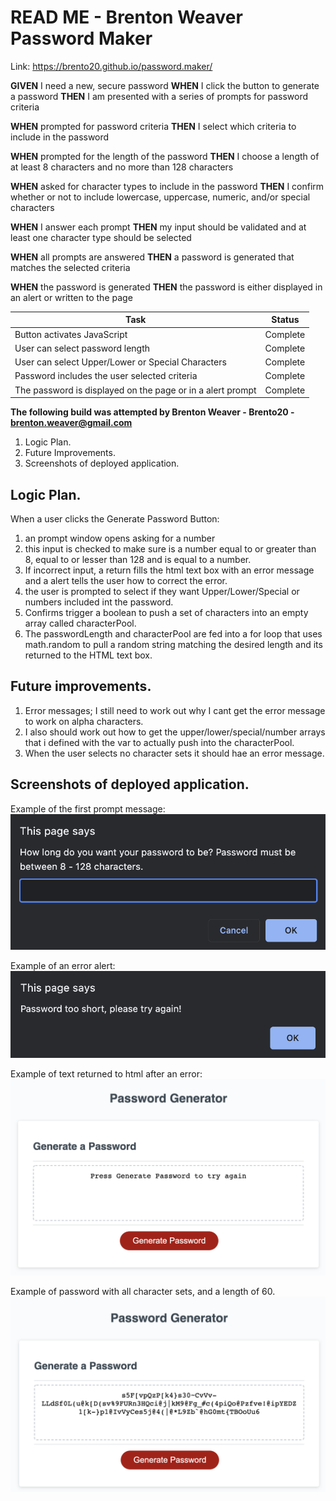# READ ME - Brenton Weaver Password Maker

Link: https://brento20.github.io/password.maker/

**GIVEN** I need a new, secure password
**WHEN** I click the button to generate a password
**THEN** I am presented with a series of prompts for password criteria

**WHEN** prompted for password criteria
**THEN** I select which criteria to include in the password

**WHEN** prompted for the length of the password
**THEN** I choose a length of at least 8 characters and no more than 128 characters

**WHEN** asked for character types to include in the password
**THEN** I confirm whether or not to include lowercase, uppercase, numeric, and/or special characters

**WHEN** I answer each prompt
**THEN** my input should be validated and at least one character type should be selected

**WHEN** all prompts are answered
**THEN** a password is generated that matches the selected criteria

**WHEN** the password is generated
**THEN** the password is either displayed in an alert or written to the page

| Task | Status |
|--|--|
| Button activates JavaScript | Complete |
| User can select password length | Complete |
| User can select Upper/Lower or Special Characters   | Complete |
| Password includes the user selected criteria | Complete |
| The password is displayed on the page or in a alert prompt | Complete |



**The following build was attempted by Brenton Weaver - Brento20 - brenton.weaver@gmail.com**


 
 1. Logic Plan.
 2. Future Improvements.
 3. Screenshots of deployed application.

## Logic Plan.

When a user clicks the Generate Password Button:

1. an prompt window opens asking for a number
2. this input is checked to make sure is a number equal to or greater than 8, equal to or lesser than 128 and is equal to a number. 
3. If incorrect input, a return fills the html text box with an error message and a alert tells the user how to correct the error.
4. the user is prompted to select if they want Upper/Lower/Special or numbers included int the password.
5. Confirms trigger a boolean to push a set of characters into an empty array called characterPool.
6. The passwordLength and characterPool are fed into a for loop that uses math.random to pull a random string matching the desired length and its returned to the HTML text box.


## Future improvements.

1. Error messages; I still need to work out why I cant get the error message to work on alpha characters.
2. I also should work out how to get the upper/lower/special/number arrays that i defined with the var to actually push into the characterPool.
3. When the user selects no character sets it should hae an error message.

## Screenshots of deployed application.

Example of the first prompt message:
![Prompt message](./assets/images/prompt.png)

Example of an error alert:
![Alert message](./assets/images/alert.png)

Example of text returned to html after an error:
![Textbox message](./assets/images/error_message_in_textbox.png)

Example of password with all character sets, and a length of 60.
![Generated password](./assets/images/displayed_password.png)